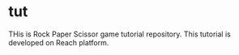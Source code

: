 # tut

THis is Rock Paper Scissor game tutorial repository.
This tutorial is developed on Reach platform. 
